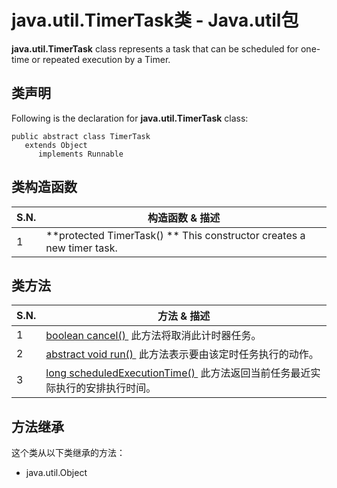 # java.util.TimerTask类 - Java.util包

**java.util.TimerTask** class represents a task that can be scheduled for one-time or repeated execution by a Timer.

## 类声明

Following is the declaration for **java.util.TimerTask** class:

```
public abstract class TimerTask
   extends Object
      implements Runnable
```

## 类构造函数

| S.N. | 构造函数 & 描述 |
| --- | --- |
| 1 | **protected TimerTask() ** This constructor creates a new timer task. |

## 类方法

| S.N. | 方法 & 描述 |
| --- | --- |
| 1 | [boolean cancel() ](http://www.yiibai.com/java/util/timertask_cancel.html) 此方法将取消此计时器任务。 |
| 2 | [abstract void run() ](http://www.yiibai.com/java/util/timertask_run.html) 此方法表示要由该定时任务执行的动作。 |
| 3 | [long scheduledExecutionTime() ](http://www.yiibai.com/java/util/timertask_scheduledexecutiontime.html) 此方法返回当前任务最近实际执行的安排执行时间。 |

## 方法继承

这个类从以下类继承的方法：

*   java.util.Object

